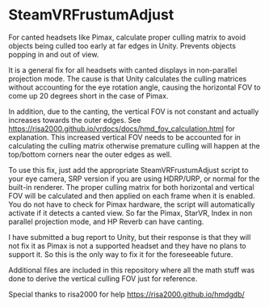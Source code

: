 # SteamVRFrustumAdjust
For canted headsets like Pimax, calculate proper culling matrix to avoid objects being culled too early at far edges in Unity. Prevents objects popping in and out of view.

It is a general fix for all headsets with canted displays in non-parallel projection mode. The cause is that Unity calculates the culling matrices without accounting for the eye rotation angle, causing the horizontal FOV to come up 20 degrees short in the case of Pimax.

In addition, due to the canting, the vertical FOV is not constant and actually increases towards the outer edges. See https://risa2000.github.io/vrdocs/docs/hmd_fov_calculation.html for explanation. This increased vertical FOV needs to be accounted for in calculating the culling matrix otherwise premature culling will happen at the top/bottom corners near the outer edges as well.

To use this fix, just add the appropriate SteamVRFrustumAdjust script to your eye camera, SRP version if you are using HDRP/URP, or normal for the built-in renderer. The proper culling matrix for both horizontal and vertical FOV will be calculated and then applied on each frame when it is enabled. You do not have to check for Pimax hardware, the script will automatically activate if it detects a canted view. So far the Pimax, StarVR, Index in non parallel projection mode, and HP Reverb can have canting.

I have submitted a bug report to Unity, but their response is that they will not fix it as Pimax is not a supported headset and they have no plans to support it. So this is the only way to fix it for the foreseeable future.  

Additional files are included in this repository where all the math stuff was done to derive the vertical culling FOV just for reference.

Special thanks to risa2000 for help https://risa2000.github.io/hmdgdb/
